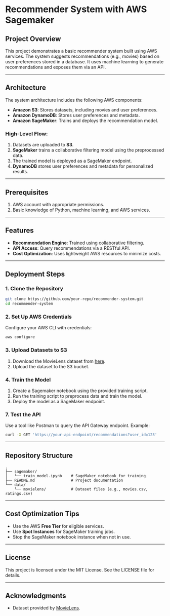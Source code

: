 # Recommender System with AWS Sagemaker

## Project Overview
This project demonstrates a basic recommender system built using AWS services. The system suggests recommendations (e.g., movies) based on user preferences stored in a database. It uses machine learning to generate recommendations and exposes them via an API.

---

## Architecture
The system architecture includes the following AWS components:

- **Amazon S3**: Stores datasets, including movies and user preferences.
- **Amazon DynamoDB**: Stores user preferences and metadata.
- **Amazon SageMaker**: Trains and deploys the recommendation model.

### High-Level Flow:
1. Datasets are uploaded to **S3**.
2. **SageMaker** trains a collaborative filtering model using the preprocessed data.
3. The trained model is deployed as a SageMaker endpoint.
4. **DynamoDB** stores user preferences and metadata for personalized results.

---

## Prerequisites
1. AWS account with appropriate permissions.
2. Basic knowledge of Python, machine learning, and AWS services.

---

## Features
- **Recommendation Engine**: Trained using collaborative filtering.
- **API Access**: Query recommendations via a RESTful API.
- **Cost Optimization**: Uses lightweight AWS resources to minimize costs.

---

## Deployment Steps

### 1. Clone the Repository
```bash
git clone https://github.com/your-repo/recommender-system.git
cd recommender-system
```

### 2. Set Up AWS Credentials
Configure your AWS CLI with credentials:
```bash
aws configure
```

### 3. Upload Datasets to S3
1. Download the MovieLens dataset from [here](https://grouplens.org/datasets/movielens/).
2. Upload the dataset to the S3 bucket.

### 4. Train the Model
1. Create a Sagemaker notebook using the provided training script.
2. Run the training script to preprocess data and train the model.
3. Deploy the model as a SageMaker endpoint.

### 7. Test the API
Use a tool like Postman to query the API Gateway endpoint. Example:
```bash
curl -X GET 'https://your-api-endpoint/recommendations?user_id=123'
```

---

## Repository Structure
```
.
├── sagemaker/
│   └── train_model.ipynb    # SageMaker notebook for training
├── README.md                # Project documentation
└── data/
    └── movielens/           # Dataset files (e.g., movies.csv, ratings.csv)
```

---

## Cost Optimization Tips
- Use the AWS **Free Tier** for eligible services.
- Use **Spot Instances** for SageMaker training jobs.
- Stop the SageMaker notebook instance when not in use.

---

## License
This project is licensed under the MIT License. See the LICENSE file for details.

---

## Acknowledgments
- Dataset provided by [MovieLens](https://grouplens.org/datasets/movielens/).

